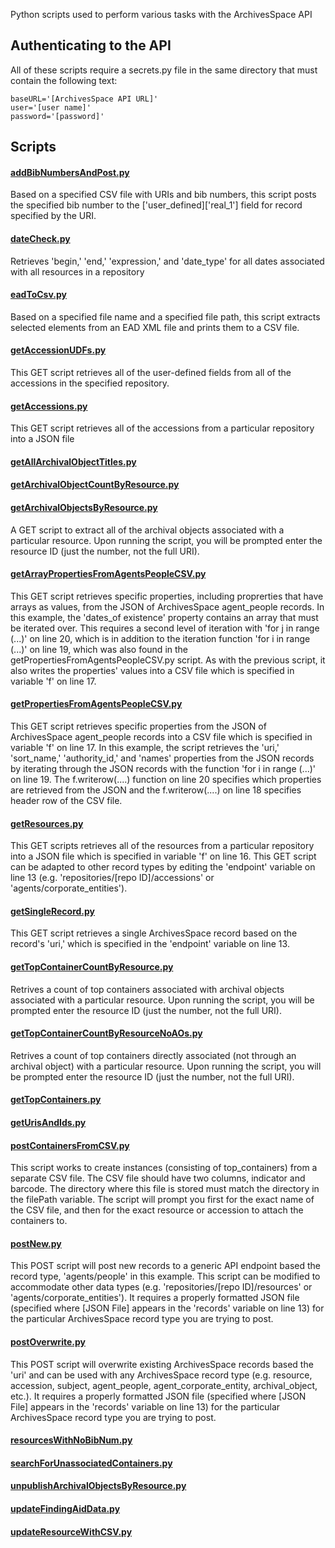 Python scripts used to perform various tasks with the ArchivesSpace API

## Authenticating to the API

All of these scripts require a secrets.py file in the same directory that must contain the following text:

	baseURL='[ArchivesSpace API URL]'
	user='[user name]'
	password='[password]'

## Scripts

#### [addBibNumbersAndPost.py](/addBibNumbersAndPost.py)
Based on a specified CSV file with URIs and bib numbers, this script posts the specified bib number to the ['user_defined]['real_1'] field for record specified by the URI.

#### [dateCheck.py](/dateCheck.py)
Retrieves 'begin,' 'end,' 'expression,' and 'date_type' for all dates associated with all resources in a repository

#### [eadToCsv.py](/eadToCsv.py)
Based on a specified file name and a specified file path, this script extracts selected elements from an EAD XML file and prints them to a CSV file.

#### [getAccessionUDFs.py](/getAccessionUDFs.py)
This GET script retrieves all of the user-defined fields from all of the accessions in the specified repository.

#### [getAccessions.py](/getAccessions.py)
This GET script retrieves all of the accessions from a particular repository into a JSON file

#### [getAllArchivalObjectTitles.py](/getAllArchivalObjectTitles.py)

#### [getArchivalObjectCountByResource.py](/getArchivalObjectCountByResource.py)

#### [getArchivalObjectsByResource.py](/getArchivalObjectsByResource.py)
A GET script to extract all of the archival objects associated with a particular resource. Upon running the script, you will be prompted enter the resource ID (just the number, not the full URI).

#### [getArrayPropertiesFromAgentsPeopleCSV.py](/getArrayPropertiesFromAgentsPeopleCSV.py)
This GET script retrieves specific properties, including proprerties that have arrays as values, from the JSON of ArchivesSpace agent_people records. In this example, the 'dates_of existence' property contains an array that must be iterated over. This requires a second level of iteration with 'for j in range (...)' on line 20, which is in addition to the iteration function 'for i in range (...)' on line 19, which was also found in the getPropertiesFromAgentsPeopleCSV.py script. As with the previous script, it also writes the properties' values into a CSV file which is specified in variable 'f' on line 17.

#### [getPropertiesFromAgentsPeopleCSV.py](/getPropertiesFromAgentsPeopleCSV.py)
This GET script retrieves specific properties from the JSON of ArchivesSpace agent_people records into a CSV file which is specified in variable 'f' on line 17. In this example, the script retrieves the 'uri,' 'sort_name,' 'authority_id,' and 'names' properties from the JSON records by iterating through the JSON records with the function 'for i in range (...)' on line 19. The f.writerow(....) function on line 20 specifies which properties are retrieved from the JSON and the f.writerow(....) on line 18 specifies header row of the CSV file.  

#### [getResources.py](/getResources.py)
This GET scripts retrieves all of the resources from a particular repository into a JSON file which is specified in variable 'f' on line 16. This GET script can be adapted to other record types by editing the 'endpoint' variable on line 13 (e.g. 'repositories/[repo ID]/accessions' or 'agents/corporate_entities').

#### [getSingleRecord.py](/getSingleRecord.py)
This GET script retrieves a single ArchivesSpace record based on the record's 'uri,' which is specified in the 'endpoint' variable on line 13.

#### [getTopContainerCountByResource.py](/getTopContainerCountByResource.py)
Retrives a count of top containers associated with archival objects associated with a particular resource. Upon running the script, you will be prompted enter the resource ID (just the number, not the full URI).

#### [getTopContainerCountByResourceNoAOs.py](/getTopContainerCountByResourceNoAOs.py)
Retrives a count of top containers directly associated (not through an archival object) with a particular resource. Upon running the script, you will be prompted enter the resource ID (just the number, not the full URI).

#### [getTopContainers.py](/getTopContainers.py)

#### [getUrisAndIds.py](getUrisAndIds.py)

#### [postContainersFromCSV.py](/postContainersFromCSV.py)
This script works to create instances (consisting of top_containers) from a separate CSV file. The CSV file should have two columns, indicator and barcode. The directory where this file is stored must match the directory in the filePath variable. The script will prompt you first for the exact name of the CSV file, and then for the exact resource or accession to attach the containers to.

#### [postNew.py](/postNew.py)
This POST script will post new records to a generic API endpoint based the record type, 'agents/people' in this example. This script can be modified to accommodate other data types (e.g. 'repositories/[repo ID]/resources' or 'agents/corporate_entities'). It requires a properly formatted JSON file (specified where [JSON File] appears in the 'records' variable on line 13) for the particular ArchivesSpace record type you are trying to post.  

#### [postOverwrite.py](/postOverwrite.py)
This POST script will overwrite existing ArchivesSpace records based the 'uri' and can be used with any ArchivesSpace record type (e.g. resource, accession, subject, agent_people, agent_corporate_entity, archival_object, etc.). It requires a properly formatted JSON file (specified where [JSON File] appears in the 'records' variable on line 13) for the particular ArchivesSpace record type you are trying to post.

#### [resourcesWithNoBibNum.py](/resourcesWithNoBibNum.py)

#### [searchForUnassociatedContainers.py](/searchForUnassociatedContainers.py)

#### [unpublishArchivalObjectsByResource.py](/unpublishArchivalObjectsByResource.py)

#### [updateFindingAidData.py](/updateFindingAidData.py)

#### [updateResourceWithCSV.py](/updateResourceWithCSV.py)
